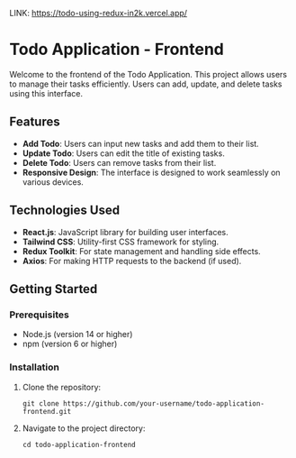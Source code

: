 LINK: https://todo-using-redux-in2k.vercel.app/

# Todo Application - Frontend

Welcome to the frontend of the Todo Application. This project allows users to manage their tasks efficiently. Users can add, update, and delete tasks using this interface.

## Features

- **Add Todo**: Users can input new tasks and add them to their list.
- **Update Todo**: Users can edit the title of existing tasks.
- **Delete Todo**: Users can remove tasks from their list.
- **Responsive Design**: The interface is designed to work seamlessly on various devices.

## Technologies Used

- **React.js**: JavaScript library for building user interfaces.
- **Tailwind CSS**: Utility-first CSS framework for styling.
- **Redux Toolkit**: For state management and handling side effects.
- **Axios**: For making HTTP requests to the backend (if used).

## Getting Started

### Prerequisites

- Node.js (version 14 or higher)
- npm (version 6 or higher)

### Installation

1. Clone the repository:

   ```window
   git clone https://github.com/your-username/todo-application-frontend.git
   ```
2. Navigate to the project directory:
   
   ```window
   cd todo-application-frontend
   ```
